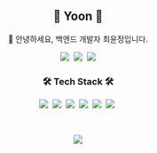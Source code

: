 <!-- [![Yo0oN's github stats](https://github-readme-stats.vercel.app/api?username=Yo0oN)](https://github.com/yo0on/github-readme-stats) -->

<h2 align="center"> 🚀 Yoon 🚀 </h3>
<p align="center">👋 안녕하세요, 백엔드 개발자 최윤정입니다.</p>
<p align="center">
  <a href="https://yo0on.github.io/"><img src="https://img.shields.io/badge/Tech%20Blog-FF8800?style=flat-square&logo=Blogger&logoColor=white&link=https://yo0on.github.io/"/></a>&nbsp
  <a href="https://www.notion.so/yoonstechstudy/Yo0oN-e80d42987a484046b554045e3d65085d"><img src="https://img.shields.io/badge/Notion-000000?style=flat-square&logo=Notion&logoColor=white&link=https://www.notion.so/yoonstechstudy/Yo0oN-e80d42987a484046b554045e3d65085d"/></a>&nbsp
  <a href="mailto:4855chl@gmail.com"><img src="https://img.shields.io/badge/Gmail-d14836?style=flat-square&logo=Gmail&logoColor=white&link=mailto:4855chl@gmail.com"/></a>
</p>

<h3 align="center">🛠 Tech Stack 🛠</h3>
<p align="center">
  <img src="https://img.shields.io/badge/Java-007396?style=flat-square&logo=Java&logoColor=white"/></a>&nbsp 
  <img src="https://img.shields.io/badge/Python-3766AB?style=flat-square&logo=Python&logoColor=white"/></a>&nbsp 
  <img src="https://img.shields.io/badge/Javascript-F7DF1E?style=flat-square&logo=javascript&logoColor=white"/></a>&nbsp 
  <img src="https://img.shields.io/badge/Node.js-339933?style=flat-square&logo=Node.js&logoColor=white"/></a>&nbsp 
  <img src="https://img.shields.io/badge/SpringBoot-6DB33F?style=flat-square&logo=Spring&logoColor=white"/></a>&nbsp 
  <img src="https://img.shields.io/badge/Mysql-4479A1?style=flat-square&logo=MySql&logoColor=white"/></a>&nbsp 
</p>

<br>

<p align="center">
  <a href="https://github.com/yo0on/github-readme-stats/"><img src="https://github-readme-stats.vercel.app/api?username=Yo0oN"/></a>
</p>


<!-- <p align="center">
  <a href="https://hits.seeyoufarm.com"><img src="https://hits.seeyoufarm.com/api/count/incr/badge.svg?url=https%3A%2F%2Fgithub.com%2FYo0oN%2Fhit-counter&count_bg=%23BA82DB&title_bg=%23555555&icon=github.svg&icon_color=%23FFFFFF&title=hits&edge_flat=true"/></a>
</p> -->
